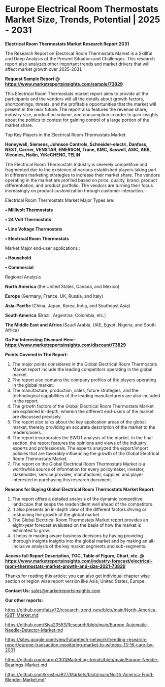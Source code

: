 # Europe Electrical Room Thermostats Market Size, Trends, Potential | 2025 - 2031

<strong>Electrical Room Thermostats Market Research Report 2031</strong>

The Research Report on Electrical Room Thermostats Market is a Skillful and Deep Analysis of the Present Situation and Challenges. This research report also analyzes other important trends and market drivers that will affect market growth over 2025-2031.

<strong>Request Sample Report @ <a href=https://www.marketreportsinsights.com/sample/73829>https://www.marketreportsinsights.com/sample/73829</a></strong>

This Electrical Room Thermostats market report aims to provide all the participants and the vendors will all the details about growth factors, shortcomings, threats, and the profitable opportunities that the market will present in the near future. The report also features the revenue share, industry size, production volume, and consumption in order to gain insights about the politics to contest for gaining control of a large portion of the market share.

Top Key Players in the Electrical Room Thermostats Market:

<strong>Honeywell, Siemens, Johnson Controls, Schneider-electri, Danfoss, NEST, Carrier, VENSTAR, EMERSON, Trane, KMC, Saswell, ASIC, ABB, Viconics, Hailin, YiKeCHENG, TELIN</strong>

The Electrical Room Thermostats Industry is severely competitive and fragmented due to the existence of various established players taking part in different marketing strategies to increase their market share. The vendors operating in the market are profiled based on price, quality, brand, product differentiation, and product portfolio. The vendors are turning their focus increasingly on product customization through customer interaction.

Electrical Room Thermostats Market Major Types are:

<strong>• Millivolt Thermostats

• 24 Volt Thermostats

• Line Voltage Thermostats

• Electrical Room Thermostats</strong>

Market Major end-user applications :

<strong>• Household

• Commercial</strong>

Regional Analysis

</u><strong><b>North America</b></strong> (the United States, Canada, and Mexico)

<strong><b>Europe </b></strong>(Germany, France, UK, Russia, and Italy)

<strong><b>Asia-Pacific</b></strong> (China, Japan, Korea, India, and Southeast Asia)

<strong><b>South America</b></strong> (Brazil, Argentina, Colombia, etc.)

<strong><b>The Middle East and Africa</b></strong> (Saudi Arabia, UAE, Egypt, Nigeria, and South Africa)

<strong>Go For Interesting Discount Here: <a href=https://www.marketreportsinsights.com/discount/73829>https://www.marketreportsinsights.com/discount/73829</a></strong>

<strong>Points Covered in The Report:</strong>
<ol>
  <li>The major points considered in the Global Electrical Room Thermostats Market report include the leading competitors operating in the global market.</li>
  <li>The report also contains the company profiles of the players operating in the global market.</li>
  <li>The manufacture, production, sales, future strategies, and the technological capabilities of the leading manufacturers are also included in the report.</li>
  <li>The growth factors of the Global Electrical Room Thermostats Market are explained in-depth, wherein the different end-users of the market are discussed precisely.</li>
  <li>The report also talks about the key application areas of the global market, thereby providing an accurate description of the market to the readers/users.</li>
  <li>The report incorporates the SWOT analysis of the market. In the final section, the report features the opinions and views of the industry experts and professionals. The experts analyzed the export/import policies that are favorably influencing the growth of the Global Electrical Room Thermostats Market.</li>
  <li>The report on the Global Electrical Room Thermostats Market is a worthwhile source of information for every policymaker, investor, stakeholder, service provider, manufacturer, supplier, and player interested in purchasing this research document.</li>
</ol>
<strong>Reasons for Buying Global Electrical Room Thermostats Market Report:</strong>

<ol>
  <li>The report offers a detailed analysis of the dynamic competitive landscape that keeps the reader/client well ahead of the competitors.</li>
  <li>It also presents an in-depth view of the different factors driving or restraining the growth of the global market.</li>
  <li>The Global Electrical Room Thermostats Market report provides an eight-year forecast evaluated on the basis of how the market is estimated to grow.</li>
  <li>It helps in making aware business decisions by having providing thorough insights insights into the global market and by making an all-inclusive analysis of the key market segments and sub-segments.</li>
</ol>
<strong>Access full Report Description, TOC, Table of Figure, Chart, etc. @ <a href=https://www.marketreportsinsights.com/industry-forecast/electrical-room-thermostats-market-growth-and-size-2021-73829>https://www.marketreportsinsights.com/industry-forecast/electrical-room-thermostats-market-growth-and-size-2021-73829</a></strong>


Thanks for reading this article; you can also get individual chapter wise section or region wise report version like Asia, United States, Europe.

<strong>Contact Us:</strong>
sales@marketreportsinsights.com

<strong>Our other reports:</strong>

<a href=https://github.com/faizy72/research-trend-new/blob/main/North-America-IGBT-Market.md>https://github.com/faizy72/research-trend-new/blob/main/North-America-IGBT-Market.md</a>

<a href=https://github.com/Siya23553/Research/blob/main/Europe-Automatic-Needle-Detector-Market.md>https://github.com/Siya23553/Research/blob/main/Europe-Automatic-Needle-Detector-Market.md</a>

<a href=https://sites.google.com/view/futuretech-network/trending-research-report/europe-transaction-monitoring-market-to-witness-13-16-cagr-by-2031>https://sites.google.com/view/futuretech-network/trending-research-report/europe-transaction-monitoring-market-to-witness-13-16-cagr-by-2031</a>

<a href=https://github.com/cargo2301/Marketing-trends/blob/main/Europe-Needle-Bearings-Market.md>https://github.com/cargo2301/Marketing-trends/blob/main/Europe-Needle-Bearings-Market.md</a>

<a href=https://github.com/krushna927/Markets/blob/main/North-America-Food-Blender-Market.md>https://github.com/krushna927/Markets/blob/main/North-America-Food-Blender-Market.md</a>"
